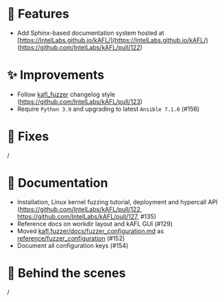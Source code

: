 # 🌟 Features

- Add Sphinx-based documentation system hosted at [https://IntelLabs.github.io/kAFL/](https://IntelLabs.github.io/kAFL/) (https://github.com/IntelLabs/kAFL/pull/122)

# ✨ Improvements

- Follow [kafl_fuzzer](https://github.com/IntelLabs/kafl.fuzzer) changelog style (https://github.com/IntelLabs/kAFL/pull/123)
- Require `Python 3.9` and upgrading to latest `Ansible 7.1.0` (#156)

# 🔧 Fixes

/

# 📖 Documentation

- Installation, Linux kernel fuzzing tutorial, deployment and hypercall API (https://github.com/IntelLabs/kAFL/pull/122, https://github.com/IntelLabs/kAFL/pull/127, #135)
- Reference docs on workdir layout and kAFL GUI (#129)
- Moved [kafl.fuzzer/docs/fuzzer_configuration.md](https://github.com/IntelLabs/kafl.fuzzer/blob/2367ccc39a5dfe873b6fc5ca40accab7b358cb4c/docs/fuzzer_configuration.md) as [reference/fuzzer_configuration](https://intellabs.github.io/kAFL/reference/fuzzer_configuration.html) (#152)
- Document all configuration keys (#154)

# 🧰 Behind the scenes

/
